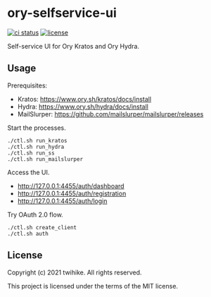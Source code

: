 # ory-selfservice-ui

[![ci status](https://github.com/twihike/ory-selfservice-ui/workflows/ci/badge.svg)](https://github.com/twihike/ory-selfservice-ui/actions) [![license](https://img.shields.io/github/license/twihike/ory-selfservice-ui)](LICENSE)

Self-service UI for Ory Kratos and Ory Hydra.

## Usage

Prerequisites:

- Kratos: <https://www.ory.sh/kratos/docs/install>
- Hydra: <https://www.ory.sh/hydra/docs/install>
- MailSlurper: <https://github.com/mailslurper/mailslurper/releases>

Start the processes.

```shell
./ctl.sh run_kratos
./ctl.sh run_hydra
./ctl.sh run_ss
./ctl.sh run_mailslurper
```

Access the UI.

- <http://127.0.0.1:4455/auth/dashboard>
- <http://127.0.0.1:4455/auth/registration>
- <http://127.0.0.1:4455/auth/login>

Try OAuth 2.0 flow.

```shell
./ctl.sh create_client
./ctl.sh auth
```

## License

Copyright (c) 2021 twihike. All rights reserved.

This project is licensed under the terms of the MIT license.
